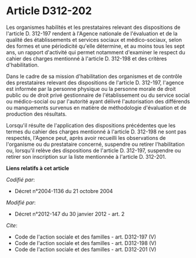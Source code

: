 # Article D312-202

Les organismes habilités et les prestataires relevant des dispositions de l'article D. 312-197 rendent à l'Agence nationale
de l'évaluation et de la qualité des établissements et services sociaux et médico-sociaux, selon des formes et une
périodicité qu'elle détermine, et au moins tous les sept ans, un rapport d'activité qui permet notamment d'examiner le
respect du cahier des charges mentionné à l'article D. 312-198 et des critères d'habilitation. 

Dans le cadre de sa mission d'habilitation des organismes et de contrôle des prestataires relevant des dispositions de
l'article D. 312-197, l'agence est informée par la personne physique ou la personne morale de droit public ou de droit privé
gestionnaire de l'établissement ou du service social ou médico-social ou par l'autorité ayant délivré l'autorisation des
différends ou manquements survenus en matière de méthodologie d'évaluation et de production des résultats. 

Lorsqu'il résulte de l'application des dispositions précédentes que les termes du cahier des charges mentionné à l'article D.
312-198 ne sont pas respectés, l'Agence peut, après avoir recueilli les observations de l'organisme ou du prestataire
concerné, suspendre ou retirer l'habilitation ou, lorsqu'il relève des dispositions de l'article D. 312-197, suspendre ou
retirer son inscription sur la liste mentionnée à l'article D. 312-201.

**Liens relatifs à cet article**

_Codifié par_:

  - Décret n°2004-1136 du 21 octobre 2004

_Modifié par_:

  - Décret n°2012-147 du 30 janvier 2012 - art. 2

_Cite_:

  - Code de l'action sociale et des familles - art. D312-197 (V)
  - Code de l'action sociale et des familles - art. D312-198 (V)
  - Code de l'action sociale et des familles - art. D312-201 (V)
